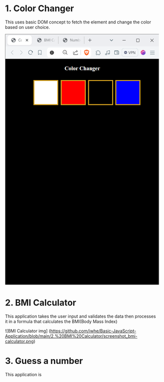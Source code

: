 # 1. Color Changer
This uses basic DOM concept to fetch the element and change the color based on user choice.

![Color Changer](https://github.com/iwhe/Basic-JavaScript-Application/blob/main/1.%20Color%20Changer/screenshot_color-changer.png)

# 2. BMI Calculator
This application takes the user input and validates the data then processes it in a formula that calculates the BMI(Body Mass Index)

![BMI Calculator img] (https://github.com/iwhe/Basic-JavaScript-Application/blob/main/2.%20BMI%20Calculator/screenshot_bmi-calculator.png)

# 3. Guess a number
This application is 
